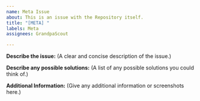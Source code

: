 ```yaml
---
name: Meta Issue
about: This is an issue with the Repository itself.
title: "[META] "
labels: Meta
assignees: GrandpaScout

---
```


**Describe the issue:**
(A clear and concise description of the issue.)

**Describe any possible solutions:**
(A list of any possible solutions you could think of.)

**Additional Information:**
(Give any additional information or screenshots here.)
